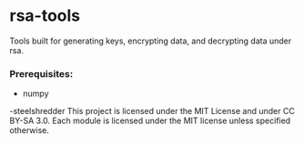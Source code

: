 # rsa-tools
Tools built for generating keys, encrypting data, and decrypting data under rsa.
### Prerequisites:
* numpy

-steelshredder
This project is licensed under the MIT License and under CC BY-SA 3.0. Each module is licensed under the MIT license unless specified otherwise.

